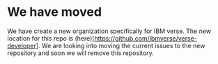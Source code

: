 # We have moved

We have create a new organization specifically for IBM verse. The new location for this repo is (here)[https://github.com/ibmverse/verse-developer]. We are looking into moving the current issues to the new repository and soon we will remove this repository.
